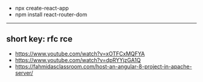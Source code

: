 - npx create-react-app
- npm install react-router-dom

----
short key:
rfc
rce
----

- https://www.youtube.com/watch?v=xOTFCxMQFYA
- https://www.youtube.com/watch?v=dpRYYjzGA1Q
- https://fahmidasclassroom.com/host-an-angular-8-project-in-apache-server/